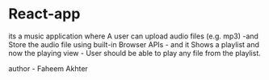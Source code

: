 # React-app
its a music application where A user can upload audio files (e.g. mp3) -and  Store the audio file using built-in Browser APIs - and it Shows a playlist and now the playing view  - User should be able to play any file from the playlist.

author - Faheem Akhter
